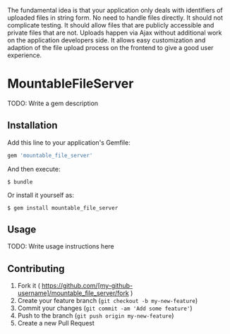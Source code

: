 The fundamental idea is that your application only deals with identifiers of uploaded files in string form. No need to handle files directly. It should not complicate testing. It should allow files that are publicly accessible and private files that are not. Uploads happen via Ajax without additional work on the application developers side. It allows easy customization and adaption of the file upload process on the frontend to give a good user experience.









# MountableFileServer

TODO: Write a gem description

## Installation

Add this line to your application's Gemfile:

```ruby
gem 'mountable_file_server'
```

And then execute:

    $ bundle

Or install it yourself as:

    $ gem install mountable_file_server

## Usage

TODO: Write usage instructions here

## Contributing

1. Fork it ( https://github.com/[my-github-username]/mountable_file_server/fork )
2. Create your feature branch (`git checkout -b my-new-feature`)
3. Commit your changes (`git commit -am 'Add some feature'`)
4. Push to the branch (`git push origin my-new-feature`)
5. Create a new Pull Request
